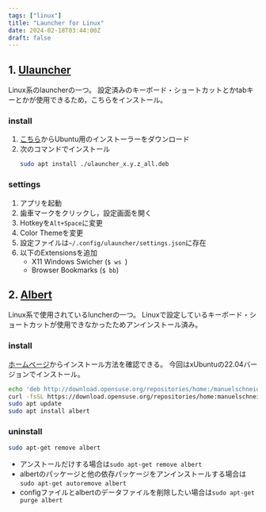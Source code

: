 ```yaml
---
tags: ["linux"]
title: "Launcher for Linux"
date: 2024-02-18T03:44:00Z
draft: false
---
```

## 1. [Ulauncher](https://docs.ulauncher.io/en/stable/index.html)
Linux系のlauncherの一つ。
設定済みのキーボード・ショートカットとかtabキーとかが使用できるため，こちらをインストール。

### install
1. [こちら](https://ulauncher.io/#Download)からUbuntu用のインストーラーをダウンロード
2. 次のコマンドでインストール
    ```bash
    sudo apt install ./ulauncher_x.y.z_all.deb
    ```

### settings
1. アプリを起動
2. 歯車マークをクリックし，設定画面を開く
3. Hotkeyを`Alt+Space`に変更
4. Color Themeを変更
5. 設定ファイルは`~/.config/ulauncher/settings.json`に存在
6. 以下のExtensionsを追加
    - X11 Windows Swicher (`$ ws `)
    - Browser Bookmarks (`$ bb`)

## 2. [Albert](https://albertlauncher.github.io/)
Linux系で使用されているluncherの一つ。
Linuxで設定しているキーボード・ショートカットが使用できなかったためアンインストール済み。

### install
[ホームページ](https://software.opensuse.org/download.html?project=home:manuelschneid3r&package=albert)からインストール方法を確認できる。
今回はxUbuntuの22.04バージョンでインストール。

```bash
echo 'deb http://download.opensuse.org/repositories/home:/manuelschneid3r/xUbuntu_22.04/ /' | sudo tee /etc/apt/sources.list.d/home:manuelschneid3r.list
curl -fsSL https://download.opensuse.org/repositories/home:manuelschneid3r/xUbuntu_22.04/Release.key | gpg --dearmor | sudo tee /etc/apt/trusted.gpg.d/home_manuelschneid3r.gpg > /dev/null
sudo apt update
sudo apt install albert
```

### uninstall
```bash
sudo apt-get remove albert
```

- アンストールだけする場合は`sudo apt-get remove albert`
- albertのパッケージと他の依存パッケージをアンインストールする場合は`sudo apt-get autoremove albert`
- configファイルとalbertのデータファイルを削除したい場合は`sudo apt-get purge albert`
